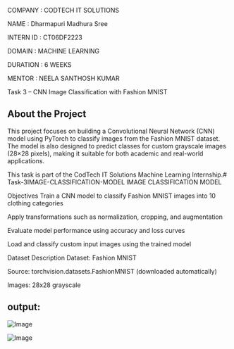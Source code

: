  COMPANY : CODTECH IT SOLUTIONS

NAME : Dharmapuri Madhura Sree

INTERN ID : CT06DF2223

DOMAIN : MACHINE LEARNING

DURATION : 6 WEEKS

MENTOR : NEELA SANTHOSH KUMAR

Task 3 – CNN Image Classification with Fashion MNIST
 
## About the Project
This project focuses on building a Convolutional Neural Network (CNN) model using PyTorch to classify images from the Fashion MNIST dataset. The model is also designed to predict classes for custom grayscale images (28×28 pixels), making it suitable for both academic and real-world applications.

This task is part of the CodTech IT Solutions Machine Learning Internship.# Task-3IMAGE-CLASSIFICATION-MODEL
IMAGE CLASSIFICATION MODEL

Objectives
Train a CNN model to classify Fashion MNIST images into 10 clothing categories

Apply transformations such as normalization, cropping, and augmentation

Evaluate model performance using accuracy and loss curves

Load and classify custom input images using the trained model

Dataset Description
Dataset: Fashion MNIST

Source: torchvision.datasets.FashionMNIST (downloaded automatically)

Images: 28x28 grayscale

## output:

![Image](https://github.com/user-attachments/assets/bef158fd-d971-4a9f-99c9-d0645f60355e)

![Image](https://github.com/user-attachments/assets/2c598673-b7af-40b0-b520-beaca4d1bbef)

